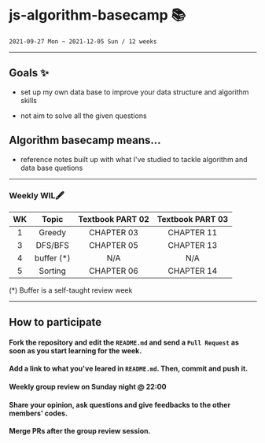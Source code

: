 # js-algorithm-basecamp 📚

`2021-09-27 Mon ~ 2021-12-05 Sun / 12 weeks`

---

## Goals ✨

- set up my own data base to improve your data structure and algorithm skills

- not aim to solve all the given questions

## Algorithm basecamp means...

- reference notes built up with what I've studied to tackle algorithm and data base quetions
---

### Weekly WIL🖋

| WK |      Topic        | Textbook PART 02 | Textbook PART 03 |
| :--: | :-----------------: | :------------: | :------------: |
|  1   |       Greedy       |   CHAPTER 03   |   CHAPTER 11   ||
|  3   |       DFS/BFS       |   CHAPTER 05   |   CHAPTER 13   |
|  4   |      buffer (\*)      |      N/A       |      N/A       |
|  5   |        Sorting         |   CHAPTER 06   |   CHAPTER 14   |


(\*) Buffer is a self-taught review week

---


## How to participate

#### Fork the repository and edit the `README.md` and send a `Pull Request` as soon as you start learning for the week.

#### Add a link to what you've leared in `README.md`. Then, commit and push it.

#### Weekly group review on Sunday night @ 22:00 

#### Share your opinion, ask questions and give feedbacks to the other members' codes.

#### Merge PRs after the group review session.

